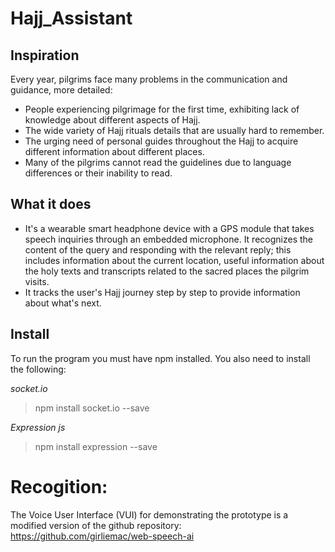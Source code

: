 # Hajj_Assistant

## Inspiration

Every year, pilgrims face many problems in the communication and guidance, more detailed:
- People experiencing pilgrimage for the first time, exhibiting lack of knowledge about different aspects of Hajj.
- The wide variety of Hajj rituals details that are usually hard to remember. 
- The urging need of personal guides throughout the Hajj to acquire different information about different places.
- Many of the pilgrims cannot read the guidelines due to language differences or their inability to read.

## What it does

- It's a wearable smart headphone device with a GPS module that takes speech inquiries through an embedded microphone. It recognizes the content of the query and responding with the relevant reply; this includes information about the current location, useful information about the holy texts and transcripts related to the sacred places the pilgrim visits. 
- It tracks the user's Hajj journey step by step to provide information about what's next. 

## Install

To run the program you must have npm installed. You also need to install the following:

*socket.io*
> npm install socket.io --save

*Expression js*
> npm install expression --save

# Recogition:
The Voice User Interface (VUI) for demonstrating the prototype is a modified version of the github repository:
https://github.com/girliemac/web-speech-ai
